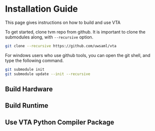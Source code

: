 Installation Guide
==================
This page gives instructions on how to build and use VTA

To get started, clone tvm repo from github. It is important to clone the submodules along, with ```--recursive``` option.
```bash
git clone --recursive https://github.com/uwsaml/vta
```
For windows users who use github tools, you can open the git shell, and type the following command.
```bash
git submodule init
git submodule update --init --recursive
```

## Build Hardware

## Build Runtime

## Use VTA Python Compiler Package
